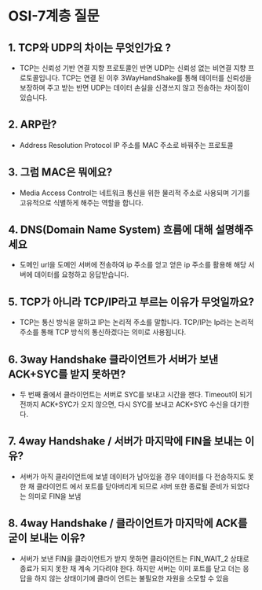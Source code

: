 # OSI-7계층 질문

## 1. TCP와 UDP의 차이는 무엇인가요 ?

- TCP는 신뢰성 기반 연결 지향 프로토콜인 반면
  UDP는 신뢰성 없는 비연결 지향 프로토콜입니다. TCP는 연결 된 이후 3WayHandShake를 통해 데이터를 신뢰성을 보장하며 주고 받는 반면 UDP는 데이터 손실을 신경쓰지 않고 전송하는 차이점이 있습니다.

## 2. ARP란?

- Address Resolution Protocol
  IP 주소를 MAC 주소로 바꿔주는 프로토콜

## 3. 그럼 MAC은 뭐에요?

- Media Access Control는 네트워크 통신을 위한 물리적 주소로 사용되며 기기를 고유적으로 식별하게 해주는 역할을 합니다.

## 4. DNS(Domain Name System) 흐름에 대해 설명해주세요

- 도메인 url을 도메인 서버에 전송하여 ip 주소를 얻고
  얻은 ip 주소를 활용해 해당 서버에 데이터를 요청하고 응답받습니다.

## 5. TCP가 아니라 TCP/IP라고 부르는 이유가 무엇일까요?

- TCP는 통신 방식을 말하고 IP는 논리적 주소를 말합니다.
  TCP/IP는 Ip라는 논리적 주소를 통해 TCP 방식의 통신하겠다는 의미로 사용됩니다.

## 6. 3way Handshake 클라이언트가 서버가 보낸 ACK+SYC를 받지 못하면?

- 두 번째 줄에서 클라이언트는 서버로 SYC를 보내고 시간을 잰다. Timeout이 되기 전까지 ACK+SYC가 오지 않으면, 다시 SYC를 보내고 ACK+SYC 수신을 대기한다.


## 7.  4way Handshake / 서버가 마지막에 FIN을 보내는 이유?

- 서버가 아직 클라이언트에 보낼 데이터가 남아있을 경우 데이터를 다 전송하지도 못한 채 클라이언트 에서 포트를 닫아버리게 되므로 서버 또한 종료될 준비가 되었다는 의미로 FIN을 보냄

 

## 8. 4way Handshake / 클라이언트가 마지막에 ACK를 굳이 보내는 이유?

- 서버가 보낸 FIN을 클라이언트가 받지 못하면 클라이언트는 FIN_WAIT_2 상태로 종료가 되지 못한 채 계속 기다려야 한다. 하지만 서버는 이미 포트를 닫고 더는 응답을 하지 않는 상태이기에 클라이 언트는 불필요한 자원을 소모할 수 있음